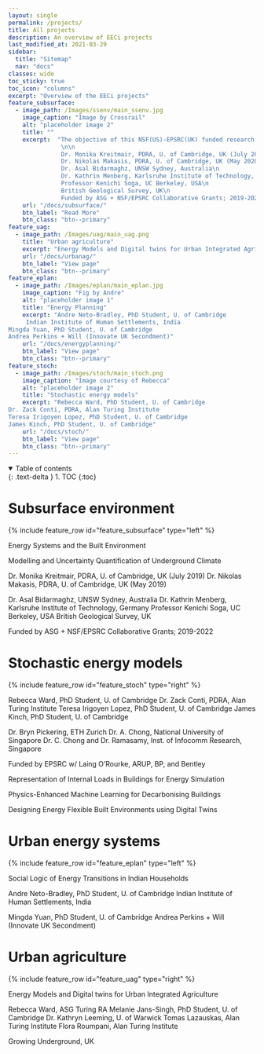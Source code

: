 ```yaml
---
layout: single
permalink: /projects/
title: All projects
description: An overview of EECi projects
last_modified_at: 2021-03-29
sidebar:
  title: "Sitemap"
  nav: "docs"
classes: wide
toc_sticky: true
toc_icon: "columns"
excerpt: "Overview of the EECi projects"
feature_subsurface:
  - image_path: /Images/ssenv/main_ssenv.jpg
    image_caption: "Image by Crossrail"
    alt: "placeholder image 2"
    title: ""
    excerpt:  "The objective of this NSF(US)-EPSRC(UK) funded research is to better understand impacts of urban underground infrastructure, such as basements and tunnels, on shallow subsurface temperature increase at city-scale.
               \n\n
               Dr. Monika Kreitmair, PDRA, U. of Cambridge, UK (July 2019)\n
               Dr. Nikolas Makasis, PDRA, U. of Cambridge, UK (May 2020)\n
               Dr. Asal Bidarmaghz, UNSW Sydney, Australia\n
               Dr. Kathrin Menberg, Karlsruhe Institute of Technology, Germany\n
               Professor Kenichi Soga, UC Berkeley, USA\n
               British Geological Survey, UK\n
               Funded by ASG + NSF/EPSRC Collaborative Grants; 2019-2022"
    url: "/docs/subsurface/"
    btn_label: "Read More"
    btn_class: "btn--primary"
feature_uag:
  - image_path: /Images/uag/main_uag.png
    title: "Urban agriculture"
    excerpt: "Energy Models and Digital twins for Urban Integrated Agriculture"
    url: "/docs/urbanag/"
    btn_label: "View page"
    btn_class: "btn--primary"
feature_eplan:
  - image_path: /Images/eplan/main_eplan.jpg
    image_caption: "Fig by Andre"
    alt: "placeholder image 1"
    title: "Energy Planning"
    excerpt: "Andre Neto-Bradley, PhD Student, U. of Cambridge
     Indian Institute of Human Settlements, India
Mingda Yuan, PhD Student, U. of Cambridge
Andrea Perkins + Will (Innovate UK Secondment)"
    url: "/docs/energyplanning/"
    btn_label: "View page"
    btn_class: "btn--primary"
feature_stoch:
  - image_path: /Images/stoch/main_stoch.png
    image_caption: "Image courtesy of Rebecca"
    alt: "placeholder image 2"
    title: "Stochastic energy models"
    excerpt: "Rebecca Ward, PhD Student, U. of Cambridge
Dr. Zack Conti, PDRA, Alan Turing Institute
Teresa Irigoyen Lopez, PhD Student, U. of Cambridge
James Kinch, PhD Student, U. of Cambridge"
    url: "/docs/stoch/"
    btn_label: "View page"
    btn_class: "btn--primary"
---
```


<details open markdown="block">
  <summary>
    Table of contents
  </summary>
  {: .text-delta }
1. TOC
{:toc}
</details>



# Subsurface environment

{% include feature_row id="feature_subsurface" type="left" %}


Energy Systems and the Built Environment

Modelling and Uncertainty Quantification of Underground Climate

Dr. Monika Kreitmair, PDRA, U. of Cambridge, UK (July 2019)
Dr. Nikolas Makasis, PDRA, U. of Cambridge, UK (May 2019) 

Dr. Asal Bidarmaghz, UNSW Sydney, Australia
Dr. Kathrin Menberg, Karlsruhe Institute of Technology, Germany
Professor Kenichi Soga, UC Berkeley, USA
British Geological Survey, UK

Funded by ASG + NSF/EPSRC Collaborative Grants; 2019-2022

# Stochastic energy models

{% include feature_row id="feature_stoch" type="right" %}

Rebecca Ward, PhD Student, U. of Cambridge
Dr. Zack Conti, PDRA, Alan Turing Institute
Teresa Irigoyen Lopez, PhD Student, U. of Cambridge
James Kinch, PhD Student, U. of Cambridge

Dr. Bryn Pickering, ETH Zurich
Dr. A. Chong, National University of Singapore
Dr. C. Chong and Dr. Ramasamy, Inst. of Infocomm Research, Singapore

Funded by EPSRC w/ Laing O’Rourke, ARUP, BP, and Bentley

Representation of Internal Loads in Buildings for Energy Simulation

Physics-Enhanced Machine Learning for Decarbonising Buildings

Designing Energy Flexible Built Environments using Digital Twins


# Urban energy systems

{% include feature_row id="feature_eplan" type="left" %}

Social Logic of Energy Transitions in Indian Households


Andre Neto-Bradley, PhD Student, U. of Cambridge
Indian Institute of Human Settlements, India

Mingda Yuan, PhD Student, U. of Cambridge
Andrea Perkins + Will (Innovate UK Secondment)


# Urban agriculture

{% include feature_row id="feature_uag" type="right" %}

Energy Models and Digital twins for Urban Integrated Agriculture

Rebecca Ward, ASG Turing RA
Melanie Jans-Singh, PhD Student, U. of Cambridge
Dr. Kathryn Leeming, U. of Warwick
Tomas Lazauskas, Alan Turing Institute
Flora Roumpani, Alan Turing Institute 

Growing Underground, UK


